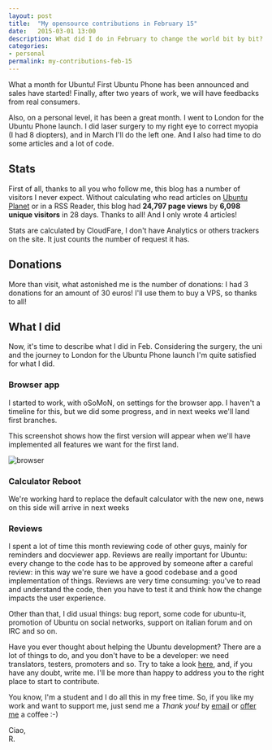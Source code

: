 ```yaml
---
layout: post
title:  "My opensource contributions in February 15"
date:   2015-03-01 13:00
description: What did I do in February to change the world bit by bit? Take a look!
categories:
- personal
permalink: my-contributions-feb-15
---
```


What a month for Ubuntu! First Ubuntu Phone has been announced and sales have
started! Finally, after two years of work, we will have feedbacks from real
consumers.

Also, on a personal level, it has been a great month. I went to London for the
Ubuntu Phone launch. I did laser surgery to my right eye to correct myopia (I
had 8 diopters), and in March I'll do the left one. And I also had time to do
some articles and a lot of code.

## Stats

First of all, thanks to all you who follow me, this blog has a number of
visitors I never expect. Without calculating who read articles on [Ubuntu
Planet][planet] or in a RSS Reader, this blog had **24,797 page views** by
**6,098 unique visitors** in 28 days. Thanks to all! And I only wrote 4
articles!

Stats are calculated by CloudFare, I don't have Analytics or others trackers on
the site. It just counts the number of request it has.

## Donations

More than visit, what astonished me is the number of donations: I had 3
donations for an amount of 30 euros! I'll use them to buy a VPS, so thanks to
all!

## What I did

Now, it's time to describe what I did in Feb. Considering the surgery, the uni
and the journey to London for the Ubuntu Phone launch I'm quite satisfied for
what I did.

### Browser app

I started to work, with oSoMoN, on settings for the browser app. I haven't a
timeline for this, but we did some progress, and in next weeks we'll land first
branches.

This screenshot shows how the first version will appear when we'll have
implemented all features we want for the first land.

![browser][browser]

### Calculator Reboot

We're working hard to replace the default calculator with the new one, news on
this side will arrive in next weeks

### Reviews

I spent a lot of time this month reviewing code of other guys, mainly for
reminders and docviewer app. Reviews are really important for Ubuntu: every
change to the code has to be approved by someone after a careful review: in this
way we're sure we have a good codebase and a good implementation of things.
Reviews are very time consuming: you've to read and understand the code, then
you have to test it and think how the change impacts the user experience.

Other than that, I did usual things: bug report, some code for ubuntu-it,
promotion of Ubuntu on social networks, support on italian forum and on IRC and
so on.

Have you ever thought about helping the Ubuntu development? There are a lot of
things to do, and you don't have to be a developer: we need translators,
testers, promoters and so. Try to take a look [here][community], and, if you
have any doubt, write me. I'll be more than happy to address you to the right
place to start to contribute.

You know, I'm a student and I do all this in my free time. So, if you like my
work and want to support me, just send me a *Thank you!* by
[email](mailto:riccardo@rpadovani.com) or [offer me][donation] a coffee :-)

Ciao,<br/>
R.

[planet]: http://planet.ubuntu.com
[donation]: http://rpadovani.com/donations/
[browser]: https://img.rpadovani.com/posts/browser.png
[community]: http://community.ubuntu.com/contribute/
